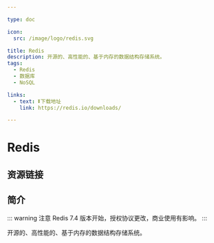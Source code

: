 ```yaml
---

type: doc

icon:
  src: /image/logo/redis.svg

title: Redis
description: 开源的、高性能的、基于内存的数据结构存储系统。
tags:
  - Redis
  - 数据库
  - NoSQL

links:
  - text: ⏬下载地址
    link: https://redis.io/downloads/

---
```


<ShowLogo />

# Redis

<ShowTags />

<ShowBreadcrumb />

## 资源链接

<ShowLinks />

## 简介

::: warning 注意
Redis 7.4 版本开始，授权协议更改，商业使用有影响。
:::

开源的、高性能的、基于内存的数据结构存储系统。
